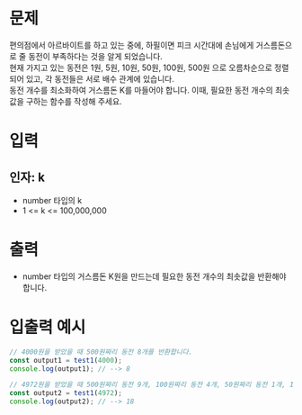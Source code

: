 # 문제
편의점에서 아르바이트를 하고 있는 중에, 하필이면 피크 시간대에 손님에게 거스름돈으로 줄 동전이 부족하다는 것을 알게 되었습니다.  
현재 가지고 있는 동전은 1원, 5원, 10원, 50원, 100원, 500원 으로 오름차순으로 정렬되어 있고, 각 동전들은 서로 배수 관계에 있습니다.  
동전 개수를 최소화하여 거스름돈 K를 마들어야 합니다. 이때, 필요한 동전 개수의 최솟값을 구하는 함수를 작성해 주세요.

# 입력
## 인자: k
* number 타입의 k
* 1 <= k <= 100,000,000

# 출력
* number 타입의 거스름돈 K원을 만드는데 필요한 동전 개수의 최솟값을 반환해야 합니다.

# 입출력 예시
```javascript
// 4000원을 받았을 때 500원짜리 동전 8개를 반환합니다.
const output1 = test1(4000);
console.log(output1); // --> 8

// 4972원을 받았을 때 500원짜리 동전 9개, 100원짜리 동전 4개, 50원짜리 동전 1개, 10원짜리 동전 2개, 1원짜리 동전 2개, 총 18개를 반환합니다.
const output2 = test1(4972);
console.log(output2); // --> 18
```